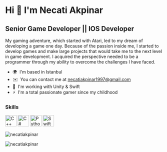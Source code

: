Hi 👋 I'm Necati Akpinar
===============================

Senior Game Developer || IOS Developer
---------------------

My gaming adventure, which started with Atari, led to my dream of developing a game one day. Because of the passion inside me, I started to develop games and make large projects that would take me to the next level in game development. I acquired the perspective needed to be a programmer through my ability to overcome the challenges I have faced.

* 🌍  I'm based in Istanbul
* ✉️  You can contact me at [necatiakpinar1997@gmail.com](mailto:necatiakpinar1997@gmail.com)
* 🧠  I'm working with Unity & Swift
* ⚡  I'm a total passionate gamer since my childhood

### Skills


<p align="left">
<a href="https://docs.microsoft.com/en-us/cpp/?view=msvc-170" target="_blank" rel="noreferrer"><img src="https://raw.githubusercontent.com/danielcranney/readme-generator/main/public/icons/skills/cplusplus-colored.svg" width="36" height="36" alt="C++" /></a>
<a href="https://docs.microsoft.com/en-us/dotnet/csharp/" target="_blank" rel="noreferrer"><img src="https://raw.githubusercontent.com/danielcranney/readme-generator/main/public/icons/skills/csharp-colored.svg" width="36" height="36" alt="C#" /></a>
<a href="https://www.python.org/" target="_blank" rel="noreferrer"><img src="https://raw.githubusercontent.com/danielcranney/readme-generator/main/public/icons/skills/python-colored.svg" width="36" height="36" alt="Python" /></a>
  <a href="https://www.python.org/" target="_blank" rel="noreferrer"><img src="https://raw.githubusercontent.com/danielcranney/readme-generator/main/public/icons/skills/python-colored.svg](https://encrypted-tbn0.gstatic.com/images?q=tbn:ANd9GcQDt7dl_mfqvi6df60jEKN4l7SmHiTdY91euTzFq9Y4ROcpCupq)" width="36" height="36" alt="Swift" /></a>
  
</p>

<p><img align="center" src="https://github-readme-streak-stats.herokuapp.com/?user=necatiakpinar&" alt="necatiakpinar" /></p>

<p align="left"> <img src="https://komarev.com/ghpvc/?username=necatiakpinar&label=Profile%20views&color=0e75b6&style=flat-square" alt="necatiakpinar" /> </p>
